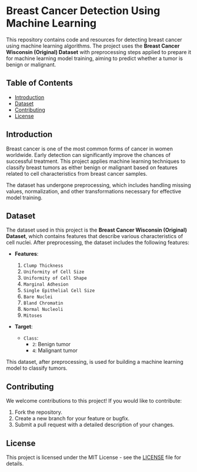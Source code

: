 
# Breast Cancer Detection Using Machine Learning

This repository contains code and resources for detecting breast cancer using machine learning algorithms. The project uses the **Breast Cancer Wisconsin (Original) Dataset** with preprocessing steps applied to prepare it for machine learning model training, aiming to predict whether a tumor is benign or malignant.

## Table of Contents

- [Introduction](#introduction)
- [Dataset](#dataset)
- [Contributing](#contributing)
- [License](#license)

## Introduction

Breast cancer is one of the most common forms of cancer in women worldwide. Early detection can significantly improve the chances of successful treatment. This project applies machine learning techniques to classify breast tumors as either benign or malignant based on features related to cell characteristics from breast cancer samples.

The dataset has undergone preprocessing, which includes handling missing values, normalization, and other transformations necessary for effective model training.

## Dataset

The dataset used in this project is the **Breast Cancer Wisconsin (Original) Dataset**, which contains features that describe various characteristics of cell nuclei. After preprocessing, the dataset includes the following features:

- **Features**:
  1. `Clump Thickness`
  2. `Uniformity of Cell Size`
  3. `Uniformity of Cell Shape`
  4. `Marginal Adhesion`
  5. `Single Epithelial Cell Size`
  6. `Bare Nuclei`
  7. `Bland Chromatin`
  8. `Normal Nucleoli`
  9. `Mitoses`
  
- **Target**:
  - `Class`: 
    - `2`: Benign tumor
    - `4`: Malignant tumor
  
This dataset, after preprocessing, is used for building a machine learning model to classify tumors.

## Contributing

We welcome contributions to this project! If you would like to contribute:

1. Fork the repository.
2. Create a new branch for your feature or bugfix.
3. Submit a pull request with a detailed description of your changes.

## License

This project is licensed under the MIT License - see the [LICENSE](LICENSE) file for details.
